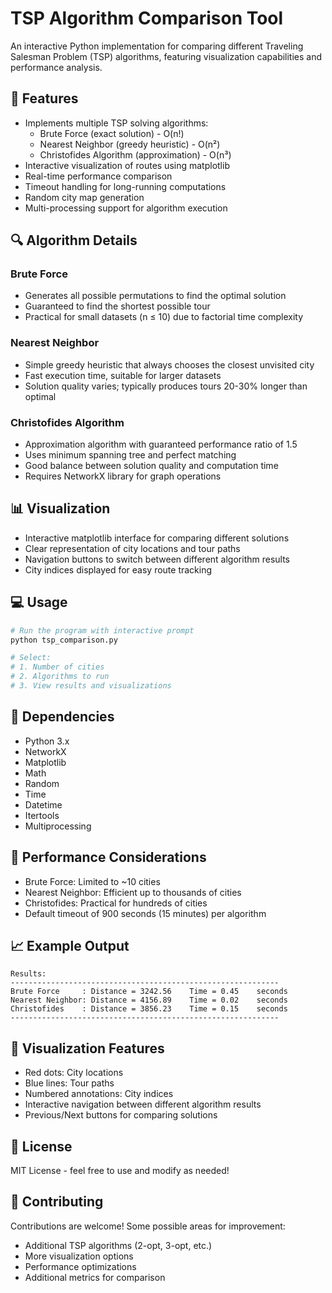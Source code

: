 # TSP Algorithm Comparison Tool

An interactive Python implementation for comparing different Traveling Salesman Problem (TSP) algorithms, featuring visualization capabilities and performance analysis.

## 🎯 Features

- Implements multiple TSP solving algorithms:
  - Brute Force (exact solution) - O(n!)
  - Nearest Neighbor (greedy heuristic) - O(n²)
  - Christofides Algorithm (approximation) - O(n³)
- Interactive visualization of routes using matplotlib
- Real-time performance comparison
- Timeout handling for long-running computations
- Random city map generation
- Multi-processing support for algorithm execution

## 🔍 Algorithm Details

### Brute Force
- Generates all possible permutations to find the optimal solution
- Guaranteed to find the shortest possible tour
- Practical for small datasets (n ≤ 10) due to factorial time complexity

### Nearest Neighbor
- Simple greedy heuristic that always chooses the closest unvisited city
- Fast execution time, suitable for larger datasets
- Solution quality varies; typically produces tours 20-30% longer than optimal

### Christofides Algorithm
- Approximation algorithm with guaranteed performance ratio of 1.5
- Uses minimum spanning tree and perfect matching
- Good balance between solution quality and computation time
- Requires NetworkX library for graph operations

## 📊 Visualization

- Interactive matplotlib interface for comparing different solutions
- Clear representation of city locations and tour paths
- Navigation buttons to switch between different algorithm results
- City indices displayed for easy route tracking

## 💻 Usage

```python
# Run the program with interactive prompt
python tsp_comparison.py

# Select:
# 1. Number of cities
# 2. Algorithms to run
# 3. View results and visualizations
```

## 🔧 Dependencies

- Python 3.x
- NetworkX
- Matplotlib
- Math
- Random
- Time
- Datetime
- Itertools
- Multiprocessing

## 🚀 Performance Considerations

- Brute Force: Limited to ~10 cities
- Nearest Neighbor: Efficient up to thousands of cities
- Christofides: Practical for hundreds of cities
- Default timeout of 900 seconds (15 minutes) per algorithm

## 📈 Example Output

```
Results:
------------------------------------------------------------
Brute Force     : Distance = 3242.56    Time = 0.45    seconds
Nearest Neighbor: Distance = 4156.89    Time = 0.02    seconds
Christofides    : Distance = 3856.23    Time = 0.15    seconds
------------------------------------------------------------
```

## 🎨 Visualization Features

- Red dots: City locations
- Blue lines: Tour paths
- Numbered annotations: City indices
- Interactive navigation between different algorithm results
- Previous/Next buttons for comparing solutions

## 📝 License

MIT License - feel free to use and modify as needed!

## 🤝 Contributing

Contributions are welcome! Some possible areas for improvement:
- Additional TSP algorithms (2-opt, 3-opt, etc.)
- More visualization options
- Performance optimizations
- Additional metrics for comparison
